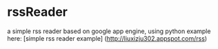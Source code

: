 # rssReader

a simple rss reader based on google app engine, using python
example here:
[simple rss reader example] (http://liuxizju302.appspot.com/rss)
